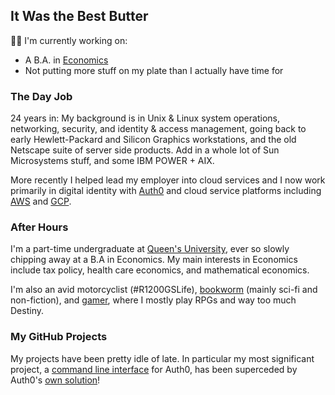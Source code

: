## It Was the Best Butter

👨‍💻 I'm currently working on:

- A B.A. in [Economics](https://en.wikipedia.org/wiki/Economics)
- Not putting more stuff on my plate than I actually have time for

<!--👨‍🎓 I'm currently reading:

- [Graph theory](https://en.wikipedia.org/wiki/Graph_theory)
- [Differential equations](https://en.wikipedia.org/wiki/Differential_equation)
- [JavaScript](https://en.wikipedia.org/wiki/JavaScript) / [TypeScript](https://en.wikipedia.org/wiki/TypeScript)
-->

<!--
**dmark/dmark** is a ✨ _special_ ✨ repository because its `README.md` (this file) appears on your GitHub profile.

Here are some ideas to get you started:

- 🔭 I’m currently working on ...
- 🌱 I’m currently learning ...
- 👯 I’m looking to collaborate on ...
- 🤔 I’m looking for help with ...
- 💬 Ask me about ...
- 📫 How to reach me: ...
- 😄 Pronouns: ...
- ⚡ Fun fact: ...
-->

### The Day Job

24 years in: My background is in Unix & Linux system operations, networking, security, and identity & access management, going back to early Hewlett-Packard and Silicon Graphics workstations, and the old Netscape suite of server side products. Add in a whole lot of Sun Microsystems stuff, and some IBM POWER + AIX.

More recently I helped lead my employer into cloud services and I now work primarily in digital identity with [Auth0](https://auth0.com/) and cloud service platforms including [AWS](https://aws.amazon.com) and [GCP](https://cloud.google.com).

### After Hours

I'm a part-time undergraduate at [Queen's University](https://www.queensu.ca), ever so slowly chipping away at a B.A in Economics. My main interests in Economics include tax policy, health care economics, and mathematical economics.

I'm also an avid motorcyclist (#R1200GSLife), [bookworm](https://www.goodreads.com/drumboots) (mainly sci-fi and non-fiction), and [gamer](https://steamcommunity.com/id/SamuraiMark/), where I mostly play RPGs and way too much Destiny.

### My GitHub Projects

My projects have been pretty idle of late. In particular my most significant project, a [command line interface](https://github.com/dmark/authzero) for Auth0, has been superceded by Auth0's [own solution](https://github.com/auth0/auth0-cli)!
